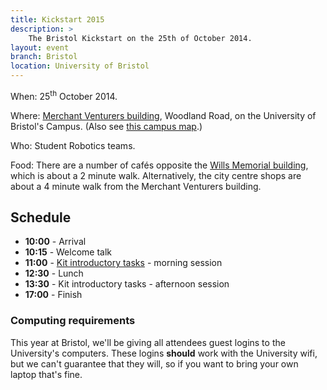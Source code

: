 ```yaml
---
title: Kickstart 2015
description: >
    The Bristol Kickstart on the 25th of October 2014.
layout: event
branch: Bristol
location: University of Bristol
---
```


When: 25<sup>th</sup> October 2014.

Where: [Merchant Venturers building](http://www.bristol.ac.uk/conferences-hospitality/conferences/precinct/merchant/),
   Woodland Road, on the University of Bristol's Campus.
  (Also see [this campus map](http://www.bris.ac.uk/media-library/sites/maps/migrated/documents/precinct-key.pdf).)

Who: Student Robotics teams.

Food: There are a number of cafés opposite the [Wills Memorial building](http://www.bristol.ac.uk/conferences-hospitality/conferences/precinct/willsmemorial), which is about a 2 minute walk.
  Alternatively, the city centre shops are about a 4 minute walk from the Merchant Venturers building.

Schedule
--------

 * **10:00** - Arrival
 * **10:15** - Welcome talk
 * **11:00** - [Kit introductory tasks](/resources/2015/microgames.pdf) - morning session
 * **12:30** - Lunch
 * **13:30** - Kit introductory tasks - afternoon session
 * **17:00** - Finish


### Computing requirements

This year at Bristol, we'll be giving all attendees guest logins to
the University's computers. These logins **should** work with the
University wifi, but we can't guarantee that they will, so if you
want to bring your own laptop that's fine.
